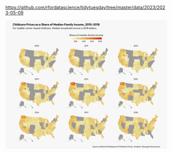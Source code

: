 https://github.com/rfordatascience/tidytuesday/tree/master/data/2023/2023-05-09

![](plots/childcare.png)
